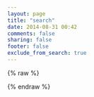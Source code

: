 ```yaml
---
layout: page
title: "search"
date: 2014-08-31 00:42
comments: false
sharing: false
footer: false
exclude_from_search: true
---
```


<section id="search-results" style="display: none;">
  <p>Search results</p>
  <div class="entries">
  </div>
</section>

<script src="/javascripts/lunr.min.js" type="text/javascript" charset="utf-8"></script>
<script src="/javascripts/mustache.js" type="text/javascript" charset="utf-8"></script>
<script src="/javascripts/date.format.js" type="text/javascript" charset="utf-8"></script>
<script src="/javascripts/URI.min.js" type="text/javascript" charset="utf-8"></script>
<script src="/javascripts/jquery.lunr.search.js" type="text/javascript" charset="utf-8"></script>

{% raw %}
<script id="search-results-template" type="text/mustache">
  {{#entries}}
    <article>
      <h3>
        {{#date}}<small><time datetime="{{pubdate}}" pubdate>{{displaydate}}</time></small>{{/date}}
        <a href="{{url}}">{{title}}</a>
      </h3>
    </article>
  {{/entries}}
</script>
{% endraw %}

<script type="text/javascript">
  $(function() {
    $('#search-query').lunrSearch({
      indexUrl: '/search.json',             // URL of the `search.json` index data for your site
      results:  '#search-results',          // jQuery selector for the search results container
      entries:  '.entries',                 // jQuery selector for the element to contain the results list, must be a child of the results element above.
      template: '#search-results-template'  // jQuery selector for the Mustache.js template
    });
  });
</script>